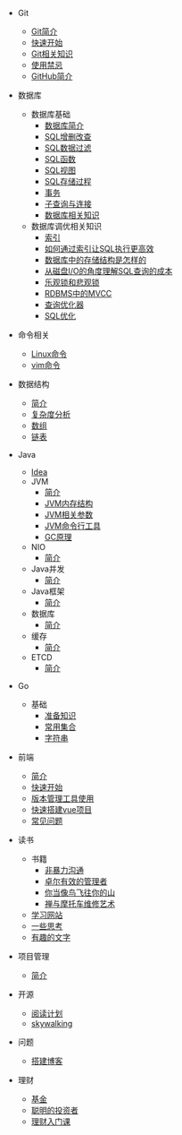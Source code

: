 * Git
  * [Git简介](git/README.md)
  * [快速开始](git/start.md)
  * [Git相关知识](git/git-file.md)
  * [使用禁忌](git/taboo.md)
  * [GitHub简介](git/github.md)
* 数据库
  * 数据库基础
    * [数据库简介](sql/基础/Readme.md)
    * [SQL增删改查](sql/基础/start.md)
    * [SQL数据过滤](sql/基础/start-2.md)
    * [SQL函数](sql/基础/start-function.md)
    * [SQL视图](sql/基础/view.md)
    * [SQL存储过程](sql/基础/StoredProcedure.md)
    * [事务](sql/基础/transaction.md)
    * [子查询与连接](sql/基础/sub-queries.md) 
    * [数据库相关知识](sql/基础/sql-about.md)
  * 数据库调优相关知识
    *  [索引](sql/调优/index.md)
    *  [如何通过索引让SQL执行更高效](sql/调优/index_sql.md) 
    *  [数据库中的存储结构是怎样的](sql/调优/save_sql.md) 
    *  [从磁盘I/O的角度理解SQL查询的成本](sql/调优/io_sql.md) 
    *  [乐观锁和悲观锁](sql/调优/lock.md) 
    *  [RDBMS中的MVCC ](sql/调优/mvcc.md) 
    *  [查询优化器](sql/调优/optimize.md) 
    *  [SQL优化](sql/调优/util.md) 
* 命令相关
  * [Linux命令](cmd\linux\linux.md)
  * [vim命令](cmd\vim.md) 
* 数据结构
  * [简介](数据结构/README.md)
  * [复杂度分析](数据结构/complexity.md) 
  * [数组](数据结构/array.md) 
  * [链表](数据结构/linkedList.md) 
* Java
  * [Idea](java\开发工具\idea.md)
  * JVM
    *  [简介](java\JVM\README.md) 
    *   [JVM内存结构](java\JVM\internalStorageStructure.md) 
    *   [JVM相关参数](java\JVM\paramer.md) 
    *   [JVM命令行工具](java\JVM\cmdline.md) 
    *   [GC原理](java\JVM\principles.md) 
  * NIO
    *  [简介](java\NIO\README.md) 
  * Java并发
    *  [简介](java\Java并发\README.md) 
  * Java框架
    *  [简介](java\Java框架\README.md) 
  * 数据库
    *  [简介](java\数据库\README.md) 
  * 缓存
    *  [简介](java\cache\Readme.md) 
  * ETCD
    *  [简介](java\etcd\etcd.md) 
* Go
  * 基础
    * [准备知识](go/base/start.md)
    * [常用集合](go/base/collection.md)
    * [字符串](go/base/string.md)
* 前端
  * [简介](前端/README.md)
  * [快速开始](前端/基础/start.md)
  * [版本管理工具使用](前端\vue\npm.md) 
  * [快速搭建vue项目](前端\vue\start.md) 
  * [常见问题](前端\vue\problem.md) 


* 读书
  * 书籍
    *  	[非暴力沟通](read/books/非暴力沟通.md) 
    *  	[卓尔有效的管理者](read/books/卓尔有效的管理者.md) 
    *   [你当像鸟飞往你的山](read/books/你当像鸟飞往你的山.md) 
    *   [禅与摩托车维修艺术](read/books/禅与摩托车维修艺术.md) 
  * [学习网站](read\学习网站\Readme.md) 
  * [一些思考](read\一些思考\think.md) 
  * [有趣的文字](read\有趣的文字\积累.md) 
* 项目管理
  *  [简介](project_management\Readme.md) 
* 开源
  * [阅读计划](open_source\Readme.md) 
  * [skywalking](open_source\skywalking\skywalking.md) 
* 问题
  * [搭建博客](problem\blog\blog.md) 
* 理财

  *  [基金](理财/基金/study.md) 
  *  [聪明的投资者](理财/book/聪明的投资者.md) 
  *  [理财入门课](理财/book/理财入门课.md) 

